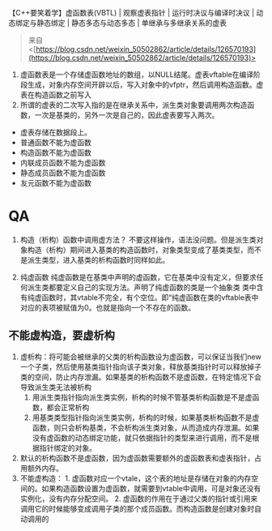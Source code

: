【C++要笑着学】虚函数表(VBTL) | 观察虚表指针 | 运行时决议与编译时决议 | 动态绑定与静态绑定 | 静态多态与动态多态 | 单继承与多继承关系的虚表
 > 来自 <[https://blog.csdn.net/weixin_50502862/article/details/126570193](https://blog.csdn.net/weixin_50502862/article/details/126570193)>   
 
 1. 虚函数表是一个存储虚函数地址的数组，以NULL结尾。虚表vftable在编译阶段生成，对象内存空间开辟以后，写入对象中的vfptr，然后调用构造函数。虚表在构造函数之前写入
2. 所谓的虚表的二次写入指的是在继承关系中，派生类对象要调用两次构造函数，一次是基类的，另外一次是自己的，因此虚表要写入两次。

- 虚表存储在数据段上。  
- 普通函数不能为虚函数  
- 构造函数不能为虚函数  
- 内联成员函数不能为虚函数  
- 静态成员函数不能为虚函数  
- 友元函数不能为虚函数

 # QA 
1. 构造（析构）函数中调用虚方法？
	不要这样操作，语法没问题。但是派生类对象构造（析构）期间进入基类的构造函数时，对象类型变成了基类类型，而不是派生类型，进入基类的析构函数时同样如此。

2. 纯虚函数
	纯虚函数是在基类中声明的虚函数，它在基类中没有定义，但要求任何派生类都要定义自己的实现方法。声明了纯虚函数的类是一个抽象类
	类中含有纯虚函数时，其vtable不完全，有个空位。即“纯虚函数在类的vftable表中对应的表项被赋值为0。也就是指向一个不存在的函数。

## 不能虚构造，要虚析构
1. 虚析构：将可能会被继承的父类的析构函数设为虚函数，可以保证当我们new一个子类，然后使用基类指针指向该子类对象，释放基类指针时可以释放掉子类的空间，防止内存泄漏。如果基类的析构函数不是虚函数，在特定情况下会导致派生类无法被析构
	1.  用派生类指针指向派生类实例，析构的时候不管基类析构函数是不是虚函数，都会正常析构
    2. 用基类类型指针指向派生类实例，析构的时候，如果基类析构函数不是虚函数，则只会析构基类，不会析构派生类对象，从而造成内存泄漏。如果没有虚函数的动态绑定功能，就只依据指针的类型来进行调用，而不是根据指针绑定的对象。
2. 默认的析构函数不是虚函数，因为虚函数需要额外的虚函数表和虚表指针，占用额外内存。
3. 不能虚构造：
       1. 虚函数对应一个vtale，这个表的地址是存储在对象的内存空间的。如果构造函数设置为虚函数，就需要到vtable中调用，可是对象还没有实例化，没有内存分配空间。
    2. 虚函数的作用在于通过父类的指针或引用来调用它的时候能够变成调用子类的那个成员函数。而构造函数是创建对象时自动调用的